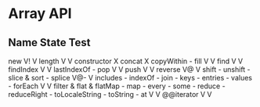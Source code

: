 # Array API

Name                State	Test
--------------------------------
new					V!		V
length				V		V
constructor			X
concat				X
copyWithin			-
fill				V		V
find				V		V
findIndex			V		V
lastIndexOf			-
pop					V		V
push				V		V
reverse				V@		V
shift				-
unshift				-
slice				&
sort				-
splice				V@-		V
includes			-
indexOf				-
join				-
keys				-
entries				-
values				-
forEach				V		V
filter				&
flat				&
flatMap				-
map					-
every				-
some				-
reduce				-
reduceRight			-
toLocaleString		-
toString			-
at					V		V
@@iterator			V		V

